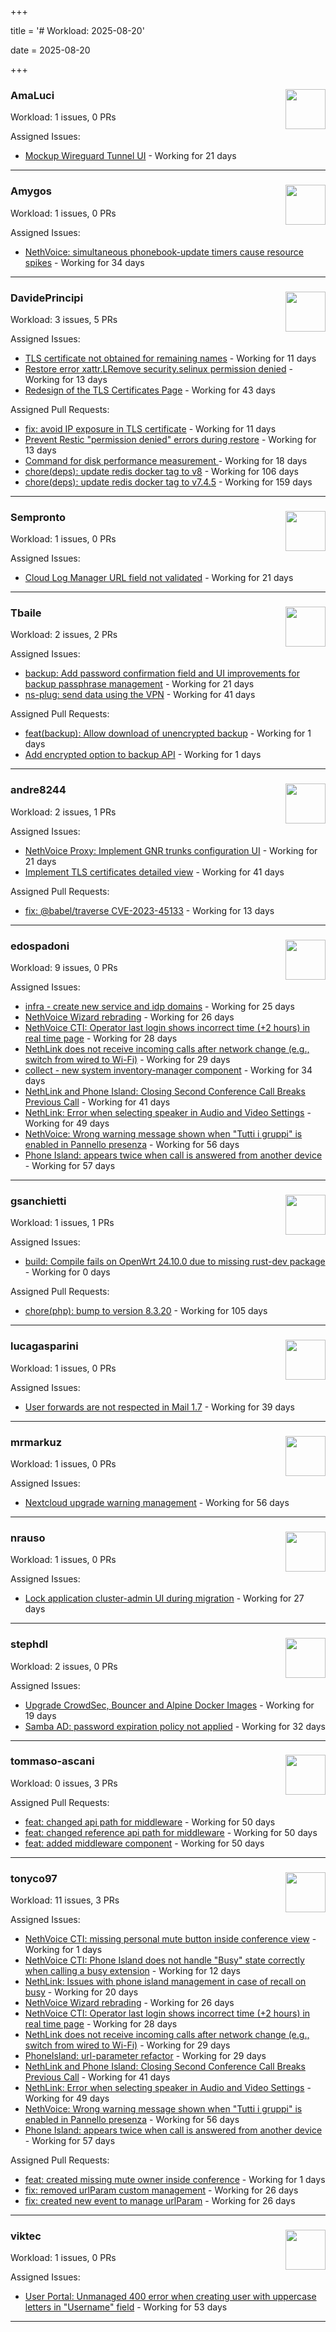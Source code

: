 +++

title = '# Workload: 2025-08-20'

date = 2025-08-20

+++

### AmaLuci <img src='https://avatars.githubusercontent.com/u/166636295?v=4&s=64' width='64' height='64' style='float:right;' /> ###
Workload: 1 issues, 0 PRs


Assigned Issues:
- [Mockup Wireguard Tunnel UI](https://github.com/NethServer/nethsecurity/issues/1321) - Working for 21 days
---

### Amygos <img src='https://avatars.githubusercontent.com/u/510232?v=4&s=64' width='64' height='64' style='float:right;' /> ###
Workload: 1 issues, 0 PRs


Assigned Issues:
- [NethVoice: simultaneous phonebook-update timers cause resource spikes](https://github.com/NethServer/dev/issues/7555) - Working for 34 days
---

### DavidePrincipi <img src='https://avatars.githubusercontent.com/u/2920838?v=4&s=64' width='64' height='64' style='float:right;' /> ###
Workload: 3 issues, 5 PRs


Assigned Issues:
- [TLS certificate not obtained for remaining names](https://github.com/NethServer/dev/issues/7601) - Working for 11 days
- [Restore error xattr.LRemove security.selinux permission denied](https://github.com/NethServer/dev/issues/7598) - Working for 13 days
- [Redesign of the TLS Certificates Page](https://github.com/NethServer/dev/issues/7544) - Working for 43 days

Assigned Pull Requests:
- [fix: avoid IP exposure in TLS certificate](https://github.com/NethServer/ns8-traefik/pull/104) - Working for 11 days
- [Prevent Restic "permission denied" errors during restore](https://github.com/NethServer/ns8-core/pull/920) - Working for 13 days
- [Command for disk performance measurement ](https://github.com/NethServer/ns8-core/pull/915) - Working for 18 days
- [chore(deps): update redis docker tag to v8](https://github.com/NethServer/ns8-core/pull/874) - Working for 106 days
- [chore(deps): update redis docker tag to v7.4.5](https://github.com/NethServer/ns8-core/pull/830) - Working for 159 days
---

### Sempronto <img src='https://avatars.githubusercontent.com/u/65713093?v=4&s=64' width='64' height='64' style='float:right;' /> ###
Workload: 1 issues, 0 PRs


Assigned Issues:
- [Cloud Log Manager URL field not validated](https://github.com/NethServer/dev/issues/7577) - Working for 21 days
---

### Tbaile <img src='https://avatars.githubusercontent.com/u/8052641?v=4&s=64' width='64' height='64' style='float:right;' /> ###
Workload: 2 issues, 2 PRs


Assigned Issues:
- [backup: Add password confirmation field and UI improvements for backup passphrase management](https://github.com/NethServer/nethsecurity/issues/1323) - Working for 21 days
- [ns-plug: send data using the VPN](https://github.com/NethServer/nethsecurity/issues/1301) - Working for 41 days

Assigned Pull Requests:
- [feat(backup): Allow download of unencrypted backup](https://github.com/NethServer/nethsecurity-ui/pull/625) - Working for 1 days
- [Add encrypted option to backup API](https://github.com/NethServer/nethsecurity/pull/1343) - Working for 1 days
---

### andre8244 <img src='https://avatars.githubusercontent.com/u/4612169?v=4&s=64' width='64' height='64' style='float:right;' /> ###
Workload: 2 issues, 1 PRs


Assigned Issues:
- [NethVoice Proxy: Implement GNR trunks configuration UI](https://github.com/NethServer/dev/issues/7578) - Working for 21 days
- [Implement TLS certificates detailed view](https://github.com/NethServer/dev/issues/7548) - Working for 41 days

Assigned Pull Requests:
- [fix: @babel/traverse CVE-2023-45133](https://github.com/NethServer/ns8-mail/pull/200) - Working for 13 days
---

### edospadoni <img src='https://avatars.githubusercontent.com/u/6152486?v=4&s=64' width='64' height='64' style='float:right;' /> ###
Workload: 9 issues, 0 PRs


Assigned Issues:
- [infra - create new service and idp domains](https://github.com/NethServer/my/issues/9) - Working for 25 days
- [NethVoice Wizard rebrading](https://github.com/NethServer/dev/issues/7571) - Working for 26 days
- [NethVoice CTI: Operator last login shows incorrect time (+2 hours) in real time page](https://github.com/NethServer/dev/issues/7565) - Working for 28 days
- [NethLink does not receive incoming calls after network change (e.g., switch from wired to Wi-Fi)](https://github.com/NethServer/dev/issues/7561) - Working for 29 days
- [collect - new system inventory-manager component](https://github.com/NethServer/my/issues/7) - Working for 34 days
- [NethLink and Phone Island: Closing Second Conference Call Breaks Previous Call](https://github.com/NethServer/dev/issues/7550) - Working for 41 days
- [NethLink: Error when selecting speaker in Audio and Video Settings](https://github.com/NethServer/dev/issues/7538) - Working for 49 days
- [NethVoice: Wrong warning message shown when "Tutti i gruppi" is enabled in Pannello presenza](https://github.com/NethServer/dev/issues/7523) - Working for 56 days
- [Phone Island: appears twice when call is answered from another device](https://github.com/NethServer/dev/issues/7521) - Working for 57 days
---

### gsanchietti <img src='https://avatars.githubusercontent.com/u/804596?v=4&s=64' width='64' height='64' style='float:right;' /> ###
Workload: 1 issues, 1 PRs


Assigned Issues:
- [build: Compile fails on OpenWrt 24.10.0 due to missing rust-dev package](https://github.com/NethServer/nethsecurity/issues/1348) - Working for 0 days

Assigned Pull Requests:
- [chore(php): bump to version 8.3.20](https://github.com/NethServer/ns8-webtop/pull/120) - Working for 105 days
---

### lucagasparini <img src='https://avatars.githubusercontent.com/u/11161326?v=4&s=64' width='64' height='64' style='float:right;' /> ###
Workload: 1 issues, 0 PRs


Assigned Issues:
- [User forwards are not respected in Mail 1.7](https://github.com/NethServer/dev/issues/7553) - Working for 39 days
---

### mrmarkuz <img src='https://avatars.githubusercontent.com/u/31746411?v=4&s=64' width='64' height='64' style='float:right;' /> ###
Workload: 1 issues, 0 PRs


Assigned Issues:
- [Nextcloud upgrade warning management](https://github.com/NethServer/dev/issues/7522) - Working for 56 days
---

### nrauso <img src='https://avatars.githubusercontent.com/u/16102909?v=4&s=64' width='64' height='64' style='float:right;' /> ###
Workload: 1 issues, 0 PRs


Assigned Issues:
- [Lock application cluster-admin UI during migration](https://github.com/NethServer/dev/issues/7567) - Working for 27 days
---

### stephdl <img src='https://avatars.githubusercontent.com/u/3164851?v=4&s=64' width='64' height='64' style='float:right;' /> ###
Workload: 2 issues, 0 PRs


Assigned Issues:
- [Upgrade CrowdSec, Bouncer and Alpine Docker Images](https://github.com/NethServer/dev/issues/7582) - Working for 19 days
- [Samba AD: password expiration policy not applied](https://github.com/NethServer/dev/issues/7558) - Working for 32 days
---

### tommaso-ascani <img src='https://avatars.githubusercontent.com/u/31596042?v=4&s=64' width='64' height='64' style='float:right;' /> ###
Workload: 0 issues, 3 PRs


Assigned Pull Requests:
- [feat: changed api path for middleware](https://github.com/nethesis/nethvoice-cti/pull/317) - Working for 50 days
- [feat: changed reference api path for middleware](https://github.com/nethesis/phone-island/pull/103) - Working for 50 days
- [feat: added middleware component](https://github.com/nethesis/ns8-nethvoice/pull/493) - Working for 50 days
---

### tonyco97 <img src='https://avatars.githubusercontent.com/u/36625268?v=4&s=64' width='64' height='64' style='float:right;' /> ###
Workload: 11 issues, 3 PRs


Assigned Issues:
- [NethVoice CTI: missing personal mute button inside conference view](https://github.com/NethServer/dev/issues/7603) - Working for 1 days
- [NethVoice CTI: Phone Island does not handle "Busy" state correctly when calling a busy extension](https://github.com/NethServer/dev/issues/7599) - Working for 12 days
- [NethLink: Issues with phone island management in case of recall on busy](https://github.com/NethServer/dev/issues/7579) - Working for 20 days
- [NethVoice Wizard rebrading](https://github.com/NethServer/dev/issues/7571) - Working for 26 days
- [NethVoice CTI: Operator last login shows incorrect time (+2 hours) in real time page](https://github.com/NethServer/dev/issues/7565) - Working for 28 days
- [NethLink does not receive incoming calls after network change (e.g., switch from wired to Wi-Fi)](https://github.com/NethServer/dev/issues/7561) - Working for 29 days
- [PhoneIsland: url-parameter refactor](https://github.com/NethServer/dev/issues/7559) - Working for 29 days
- [NethLink and Phone Island: Closing Second Conference Call Breaks Previous Call](https://github.com/NethServer/dev/issues/7550) - Working for 41 days
- [NethLink: Error when selecting speaker in Audio and Video Settings](https://github.com/NethServer/dev/issues/7538) - Working for 49 days
- [NethVoice: Wrong warning message shown when "Tutti i gruppi" is enabled in Pannello presenza](https://github.com/NethServer/dev/issues/7523) - Working for 56 days
- [Phone Island: appears twice when call is answered from another device](https://github.com/NethServer/dev/issues/7521) - Working for 57 days

Assigned Pull Requests:
- [feat: created missing mute owner inside conference](https://github.com/nethesis/phone-island/pull/108) - Working for 1 days
- [fix: removed urlParam custom management](https://github.com/nethesis/nethvoice-cti/pull/327) - Working for 26 days
- [fix: created new event to manage urlParam](https://github.com/NethServer/nethlink/pull/69) - Working for 26 days
---

### viktec <img src='https://avatars.githubusercontent.com/u/48328088?v=4&s=64' width='64' height='64' style='float:right;' /> ###
Workload: 1 issues, 0 PRs


Assigned Issues:
- [User Portal: Unmanaged 400 error when creating user with uppercase letters in "Username" field](https://github.com/NethServer/dev/issues/7532) - Working for 53 days
---

